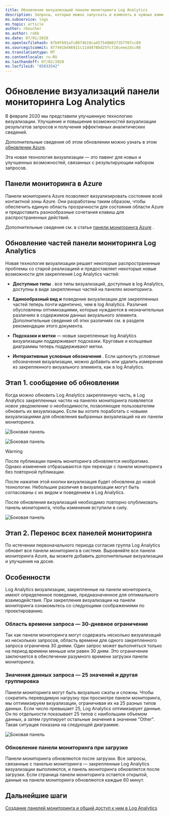 ```yaml
---
title: Обновление визуализаций панели мониторинга Log Analytics
description: Запросы, которые можно запускать и изменять в нужных вами целях
ms.subservice: logs
ms.topic: article
author: rboucher
ms.author: robb
ms.date: 07/01/2020
ms.openlocfilehash: 6fb9f691afc8874b19ca4575408027357f07cc89
ms.sourcegitcommit: 877491bd46921c11dd478bd25fc718ceee2dcc08
ms.translationtype: MT
ms.contentlocale: ru-RU
ms.lasthandoff: 07/02/2020
ms.locfileid: "85833542"
---
```

# <a name="upgrading-your-log-analytics-dashboard-visualizations"></a>Обновление визуализаций панели мониторинга Log Analytics

В феврале 2020 мы представили улучшенную технологию визуализации. Улучшение и повышение возможностей визуализации результатов запросов и получения эффективных аналитических сведений. 

Дополнительные сведения об этом обновлении можно узнать в этом [обновлении Azure](https://azure.microsoft.com/updates/azure-monitor-log-analytics-upgraded-results-visualization/). 

Эта новая технология визуализации — это павинг для новых и улучшенных возможностей, связанных с результирующим набором запросов. 

## <a name="dashboards-in-azure"></a>Панели мониторинга в Azure

Панели мониторинга Azure позволяют визуализировать состояние всей контактной зоны Azure. Они разработаны таким образом, чтобы обеспечить единую область прозрачности для состояния области Azure и предоставить разнообразные сочетания клавиш для распространенных действий. 

Дополнительные сведения см. в статье [панели мониторинга Azure](https://docs.microsoft.com/azure/azure-portal/azure-portal-dashboards) .


## <a name="upgrading-log-analytics-dashboard-parts"></a>Обновление частей панели мониторинга Log Analytics

Новая технология визуализации решает некоторые распространенные проблемы со старой реализацией и предоставляет некоторые новые возможности для закрепления Log Analytics частей: 

- **Доступные типы** . все типы визуализаций, доступные в log Analytics, доступны в виде закрепленных частей на панелях мониторинга.

- **Единообразный вид и** поведение визуализации для закрепленных частей теперь почти идентично, чем в log Analytics. Различия обусловлены оптимизациями, которые нуждаются в незначительных различиях в содержимом данных визуального элемента. Дополнительные сведения об этих различиях см. в разделе рекомендации этого документа.

- **Подсказки и метки** — новые закрепленные log Analytics визуализации поддерживают подсказки. Круговые и кольцевые диаграммы теперь поддерживают метки.

- **Интерактивные условные обозначения** . Если щелкнуть условные обозначения визуализации, можно добавить или удалить измерения из закрепленного визуального элемента, как в log Analytics.

## <a name="stage-1---opt-in-upgrade-message"></a>Этап 1. сообщение об обновлении

Когда можно обновить Log Analytics закрепленную часть, в Log Analytics закрепленных частях на панелях мониторинга появляется *новое уведомление о* необходимости, позволяющее пользователям обновить их визуализацию. Если вы хотите поработать с новыми визуализациями для обновления выбранных визуализаций на их панели мониторинга.

 
![Боковая панель](media/dashboard-upgrade/update-message-1.png)
 
![Боковая панель](media/dashboard-upgrade/update-message-2.png)

> [!WARNING]
> После публикации панель мониторинга обновляется необратимо. Однако изменения отбрасываются при переходе с панели мониторинга без повторной публикации.  

После нажатия этой кнопки визуализация будет обновлена до новой технологии. Небольшие различия в визуализации могут быть согласованы с их видом и поведением в Log Analytics.

После обновления визуализаций необходимо повторно опубликовать панель мониторинга, чтобы изменения вступили в силу.

![Боковая панель](media/dashboard-upgrade/update-message-3.png)

## <a name="stage-2---migration-of-all-dashboards"></a>Этап 2. Перенос всех панелей мониторинга

По истечении первоначального периода согласия группа Log Analytics обновит все панели мониторинга в системе. Выровняйте все панели мониторинга Azure, вы можете добавить дополнительные визуализации и улучшения на доске.

## <a name="considerations"></a>Особенности

Log Analytics визуализации, закрепленные на панели мониторинга, имеют определенное поведение, предназначенное для оптимального взаимодействия. При закрепления визуализации на панели мониторинга ознакомьтесь со следующими соображениями по проектированию.

### <a name="query-time-scope---30-day-limit"></a>Область времени запроса — 30-дневное ограничение

Так как панели мониторинга могут содержать несколько визуализаций из нескольких запросов, область времени для одного закрепленного запроса ограничена 30 днями. Один запрос может выполняться только на период времени меньше или равен 30 дням. Это ограничение заключается в обеспечении разумного времени загрузки панели мониторинга.

### <a name="query-data-values---25-values-and-other-grouping"></a>Значения данных запроса — 25 значений и другая группировка

Панели мониторинга могут быть визуально сжаты и сложны. Чтобы сократить переводимую нагрузку при просмотре панели мониторинга, мы оптимизируем визуализации, ограничивая их на 25 разных типов данных. Если число превышает 25, Log Analytics оптимизирует данные. Он по отдельности показывает 25 типов с наибольшим объемом данных, а затем группирует остальные значения в значение "Other". Такая ситуация показана на следующей диаграмме.  

![Боковая панель](media/dashboard-upgrade/values-25-limit.png)

### <a name="dashboard-refresh-on-load"></a>Обновление панели мониторинга при загрузке

Панели мониторинга обновляются после загрузки. Все запросы, связанные с панелью мониторинга — закрепленные Log Analytics визуализации выполняются, и панель мониторинга обновляется после загрузки. Если страница панели мониторинга остается открытой, данные на панели мониторинга обновляются каждые 60 минут.

## <a name="next-steps"></a>Дальнейшие шаги

[Создание панелей мониторинга и общий доступ к ним в Log Analytics](../learn/tutorial-logs-dashboards.md)
